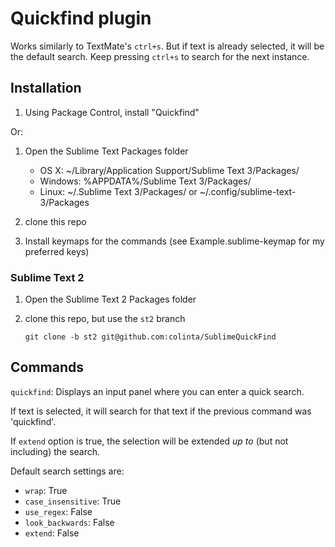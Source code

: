 Quickfind plugin
================

Works similarly to TextMate's `ctrl+s`.  But if text is already selected, it will be the default search.  Keep pressing `ctrl+s` to search for the next instance.

Installation
------------

1. Using Package Control, install "Quickfind"

Or:

1. Open the Sublime Text Packages folder
    - OS X: ~/Library/Application Support/Sublime Text 3/Packages/
    - Windows: %APPDATA%/Sublime Text 3/Packages/
    - Linux: ~/.Sublime Text 3/Packages/ or ~/.config/sublime-text-3/Packages

2. clone this repo
3. Install keymaps for the commands (see Example.sublime-keymap for my preferred keys)

### Sublime Text 2

1. Open the Sublime Text 2 Packages folder
2. clone this repo, but use the `st2` branch

       git clone -b st2 git@github.com:colinta/SublimeQuickFind

Commands
--------

`quickfind`: Displays an input panel where you can enter a quick search.

If text is selected, it will search for that text if the previous command was 'quickfind'.

If `extend` option is true, the selection will be extended *up to* (but not including) the search.

Default search settings are:

* `wrap`: True
* `case_insensitive`: True
* `use_regex`: False
* `look_backwards`: False
* `extend`: False
